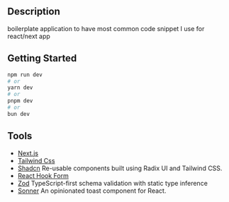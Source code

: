 ## Description

boilerplate application to have most common code snippet I use for react/next app

## Getting Started

```bash
npm run dev
# or
yarn dev
# or
pnpm dev
# or
bun dev
```

## Tools

- [Next.js](https://nextjs.org/docs)
- [Tailwind Css](https://tailwindcss.com/)
- [Shadcn](https://ui.shadcn.com/) Re-usable components built using Radix UI and Tailwind CSS.
- [React Hook Form](https://www.react-hook-form.com/)
- [Zod](https://zod.dev/) TypeScript-first schema validation with static type inference
- [Sonner](https://sonner.emilkowal.ski/) An opinionated toast component for React.
